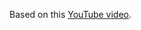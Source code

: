 Based on this [YouTube video](https://www.youtube.com/watch?v=vF7eej6N8N0&ab_channel=TylerProgramming).
